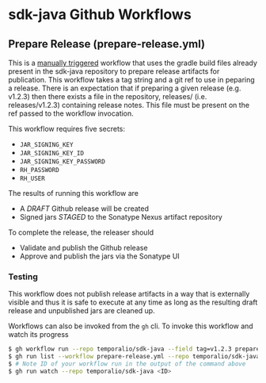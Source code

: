 # sdk-java Github Workflows

## Prepare Release (prepare-release.yml)

This is a [manually triggered](https://docs.github.com/en/actions/managing-workflow-runs/manually-running-a-workflow) workflow that uses the gradle build files already present in the sdk-java repository to prepare release artifacts for publication.  This workflow takes a tag string and a git ref to use in peparing a release.  There is an expectation that if preparing a given release (e.g. v1.2.3) then there exists a file in the repository, releases/<tag> (i.e. releases/v1.2.3) containing release notes. This file must be present on the ref passed to the workflow invocation.

This workflow requires five secrets:

- `JAR_SIGNING_KEY`
- `JAR_SIGNING_KEY_ID`
- `JAR_SIGNING_KEY_PASSWORD`
- `RH_PASSWORD`
- `RH_USER`

 The results of running this workflow are

 - A *DRAFT* Github release will be created
 - Signed jars *STAGED* to the Sonatype Nexus artifact repository

 To complete the release, the releaser should

 - Validate and publish the Github release
 - Approve and publish the jars via the Sonatype UI

### Testing

This workflow does not publish release artifacts in a way that is externally
visible and thus it is safe to execute at any time as long as the resulting
draft release and unpublished jars are cleaned up.

Workflows can also be invoked from the `gh` cli. To invoke this workflow and watch its progress

```.sh
$ gh workflow run --repo temporalio/sdk-java --field tag=v1.2.3 prepare-release.yml
$ gh run list --workflow prepare-release.yml --repo temporalio/sdk-java
$ # Note ID of your workflow run in the output of the command above
$ gh run watch --repo temporalio/sdk-java <ID>
```

